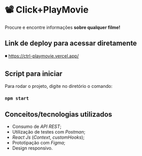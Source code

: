 # 📽 Click+PlayMovie

Procure e encontre informações **sobre qualquer filme!**

## Link de deploy para acessar diretamente

◾ https://ctrl-playmovie.vercel.app/

## Script para iniciar

Para rodar o projeto, digite no diretório o comando:

### `npm start`

## Conceitos/tecnologias utilizados

- Consumo de _API REST_;
- Utilização de testes com _Postman_;
- _React Js_ (_Context_, _customHooks_);
- Prototipação com _Figma_;
- Design responsivo.
